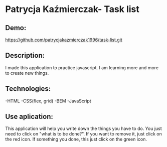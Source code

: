 # Patrycja Kaźmierczak- Task list

## Demo:
https://github.com/patrycjakazmierczak1996/task-list.git

## Description:

I made this application to practice javascript. I am learning more and more to create new things.

## Technologies:

-HTML
-CSS(flex, grid)
-BEM
-JavaScript

## Use aplication:

This application will help you write down the things you have to do. You just need to click on "what is to be done?". If you want to remove it, just click on the red icon. If something you done, this just click on the green icon. 
